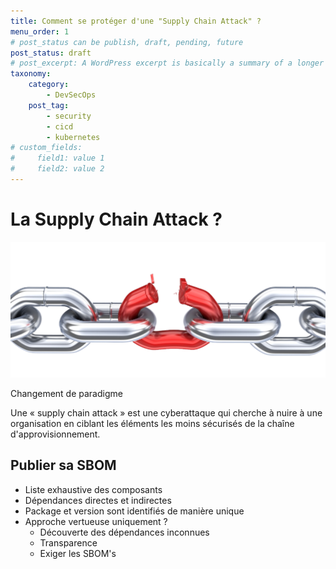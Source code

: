 ```yaml
---
title: Comment se protéger d'une "Supply Chain Attack" ?
menu_order: 1
# post_status can be publish, draft, pending, future
post_status: draft
# post_excerpt: A WordPress excerpt is basically a summary of a longer article, often used as a replacement on the blog index and archives pages to avoid needing to display the full content of each post. By default, WordPress generates excerpts by simply selecting the first 55 words of a post
taxonomy:
    category: 
        - DevSecOps
    post_tag:
        - security
        - cicd
        - kubernetes
# custom_fields:
#     field1: value 1
#     field2: value 2        
---
```



# La Supply Chain Attack ?

![Broken Chain](/_images/chain-broken-nobg.png)

Changement de paradigme

Une « supply chain attack » est une cyberattaque qui cherche à nuire à une organisation en ciblant les éléments les moins sécurisés de la chaîne d'approvisionnement.


## Publier sa SBOM

* Liste exhaustive des composants 
* Dépendances directes et indirectes
* Package et version sont identifiés de manière unique
* Approche vertueuse uniquement ?
    * Découverte des dépendances inconnues
    * Transparence
    * Exiger les SBOM's
